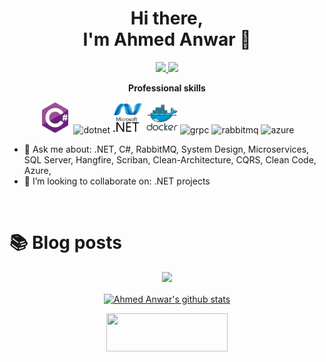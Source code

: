 <h1 align="center">Hi there, </br> I'm Ahmed Anwar 👋 </h1>

<p align="center">
 <a href="https://www.linkedin.com/in/ahmed-anwar-7a71b6152/" target="_blank">
  <img src="https://img.icons8.com/fluent/48/000000/linkedin.png" />
 </a>
 <a href="https://github.com/ahmedanwar100" target="_blank">
  <img src="https://img.icons8.com/fluent/48/000000/github.png" />
 </a>
</p>

<p align="center"> 
 <strong>
  Professional skills
  </strong>
</p>

<p align="center"> 
  <img src="https://raw.githubusercontent.com/devicons/devicon/master/icons/csharp/csharp-original.svg" alt="csharp" width="50" height="50" margin:4px />
 <img src="https://upload.wikimedia.org/wikipedia/commons/e/ee/.NET_Core_Logo.svg" alt="dotnet" width="50" height="50" margin:4px />
  <img src="https://raw.githubusercontent.com/devicons/devicon/master/icons/dot-net/dot-net-original-wordmark.svg" alt="dotnet" width="50" height="50" margin:4px />
  <img src="https://raw.githubusercontent.com/devicons/devicon/master/icons/docker/docker-original-wordmark.svg" alt="docker" width="50" height="50" margin:4px />
  <img src="https://www.vectorlogo.zone/logos/grpcio/grpcio-ar21.svg" alt="grpc" width="60" height="60" margin:4px />
 <img src="https://www.vectorlogo.zone/logos/rabbitmq/rabbitmq-ar21.svg" alt="rabbitmq" width="60" height="60" margin:4px />
 <img src="https://www.vectorlogo.zone/logos/microsoft_azure/microsoft_azure-ar21.svg" alt="azure" width="60" height="60" margin:4px />
</p>

- 💬 Ask me about: .NET, C#, RabbitMQ, System Design, Microservices, SQL Server, Hangfire, Scriban, Clean-Architecture, CQRS, Clean Code, Azure, 
- 👯 I’m looking to collaborate on: .NET projects

</br>

# :books: Blog posts
<!-- BLOG-POST-LIST:START -->
<!-- BLOG-POST-LIST:END -->


<p align="center">
 <a href="#" alt="Ahmed Anwar's github stats">
  <img src="https://github-readme-stats.vercel.app/api?username=ahmedanwar100&theme=tokyonight&show_icons=true" />
 </a>
</p>

<p align="center">
 <a href="#" alt="Ahmed Anwar's github stats">
<img align="center" src="https://github-readme-stats.vercel.app/api/top-langs/?username=ahmedanwar100&layout=compact&hide=html&theme=dark" alt="Ahmed Anwar's github stats" />
 </a>
</p>

<p align="center" margin>
 <a href="https://www.buymeacoffee.com/ahmedanwar100" target="_blank">
  <img src="https://cdn.buymeacoffee.com/buttons/v2/default-orange.png" height="61" width="194" />
 </a>
</p>

<br />



<!--
**ahmedanwar100/ahmedanwar100** is a ✨ _special_ ✨ repository because its `README.md` (this file) appears on your GitHub profile.

Here are some ideas to get you started:

- 🔭 I’m currently working on ...
- 🌱 I’m currently learning ...
- 👯 I’m looking to collaborate on ...
- 🤔 I’m looking for help with ...
- 💬 Ask me about ...
- 📫 How to reach me: ...
- 😄 Pronouns: ...
- ⚡ Fun fact: ...
-->
